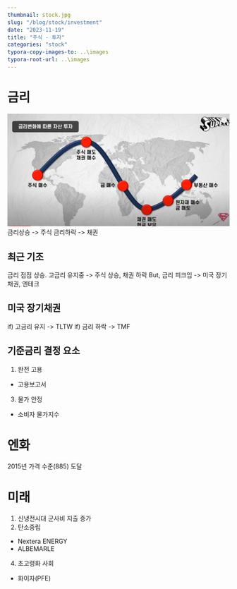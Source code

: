 ```yaml
---
thumbnail: stock.jpg
slug: "/blog/stock/investment"
date: "2023-11-19"
title: "주식 - 투자"
categories: "stock"
typora-copy-images-to: ..\images
typora-root-url: ..\images
---
```


# 금리

![ad2648defcde2ddccbeebe0007fdd57b.png](/stock/stock-1.png)
금리상승 -> 주식
금리하락 -> 채권

## 최근 기조

금리 점점 상승. 고금리 유지중 -> 주식 상승, 채권 하락
But, 금리 피크임 -> 미국 장기채권, 엔테크

## 미국 장기채권

if) 고금리 유지 -> TLTW
if) 금리 하락 -> TMF

## 기준금리 결정 요소

1. 완전 고용

- 고용보고서

3. 물가 안정

- 소비자 물가지수

# 엔화

2015년 가격 수준(885) 도달

# 미래

1. 신냉전시대
   군사비 지출 증가
2. 탄소중립

- Nextera ENERGY
- ALBEMARLE

4. 초고령화 사회

- 화이자(PFE)

